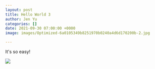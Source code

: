 ```yaml
---
layout: post
title: Hello World 3
author: Jen Yu
categories: []
date: 2021-09-30 07:00:00 +0000
image: images/Optimized-6a0105349b8251970b0240a4d6d170200b-2.jpg

---
```

It's so easy!

![](https://ug-admissions-caltech-blog-publish.s3.us-west-1.amazonaws.com/images/2019/12/6a0105349b8251970b0240a4a5167f200c-800wi.png)